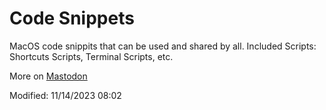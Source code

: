 # Code Snippets

MacOS code snippits that can be used and shared by all.
Included Scripts: Shortcuts Scripts, Terminal Scripts, etc.

More on 
<a rel="me" href="https://mastodon.social/@iAGorynT">Mastodon</a>

Modified: 11/14/2023 08:02 
